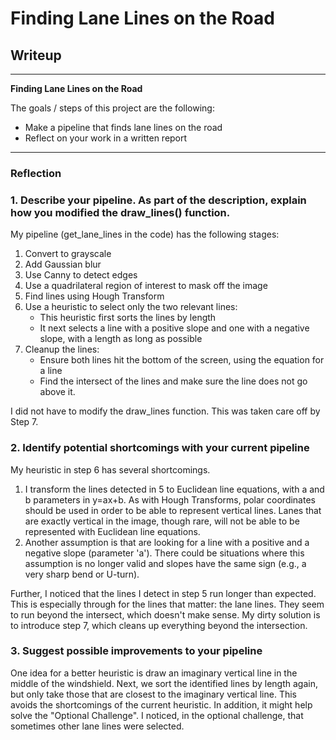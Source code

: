 # **Finding Lane Lines on the Road** 

## Writeup

---

**Finding Lane Lines on the Road**

The goals / steps of this project are the following:
* Make a pipeline that finds lane lines on the road
* Reflect on your work in a written report

---

### Reflection

### 1. Describe your pipeline. As part of the description, explain how you modified the draw_lines() function.

My pipeline (get_lane_lines in the code) has the following stages:
1. Convert to grayscale
2. Add Gaussian blur
3. Use Canny to detect edges
4. Use a quadrilateral region of interest to mask off the image
5. Find lines using Hough Transform
6. Use a heuristic to select only the two relevant lines:
    * This heuristic first sorts the lines by length
    * It next selects a line with a positive slope and one with a negative slope, with a length as long as possible
7. Cleanup the lines:
    * Ensure both lines hit the bottom of the screen, using the equation for a line
    * Find the intersect of the lines and make sure the line does not go above it.

I did not have to modify the draw_lines function. This was taken care off by Step 7.

### 2. Identify potential shortcomings with your current pipeline

My heuristic in step 6 has several shortcomings. 
1. I transform the lines detected in 5 to Euclidean line equations, with a and b parameters in y=ax+b. As with Hough Transforms, polar coordinates should be used in order to be able to represent vertical lines. Lanes that are exactly vertical in the image, though rare, will not be able to be represented with Euclidean line equations.
2. Another assumption is that are looking for a line with a positive and a negative slope (parameter 'a'). There could be situations where this assumption is no longer valid and slopes have the same sign (e.g., a very sharp bend or U-turn).

Further, I noticed that the lines I detect in step 5 run longer than expected. This is especially through for the lines that matter: the lane lines. They seem to run beyond the intersect, which doesn't make sense. My dirty solution is to introduce step 7, which cleans up everything beyond the intersection.

### 3. Suggest possible improvements to your pipeline

One idea for a better heuristic is draw an imaginary vertical line in the middle of the windshield. Next, we sort the identified lines by length again, but only take those that are closest to the imaginary vertical line. This avoids the shortcomings of the current heuristic. In addition, it might help solve the "Optional Challenge". I noticed, in the optional challenge, that sometimes other lane lines were selected.
